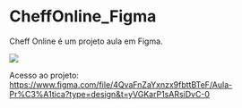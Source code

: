 # CheffOnline_Figma
Cheff Online é um projeto aula em Figma.

<div>
<img src="https://user-images.githubusercontent.com/115490021/234388537-4f9e8ce0-7ba9-4115-bb7f-87118f17cc45.png">
</div>

Acesso ao projeto:
https://www.figma.com/file/4QvaFnZaYxnzx9fbttBTeF/Aula-Pr%C3%A1tica?type=design&t=yVGKarP1sARsiDvC-0
